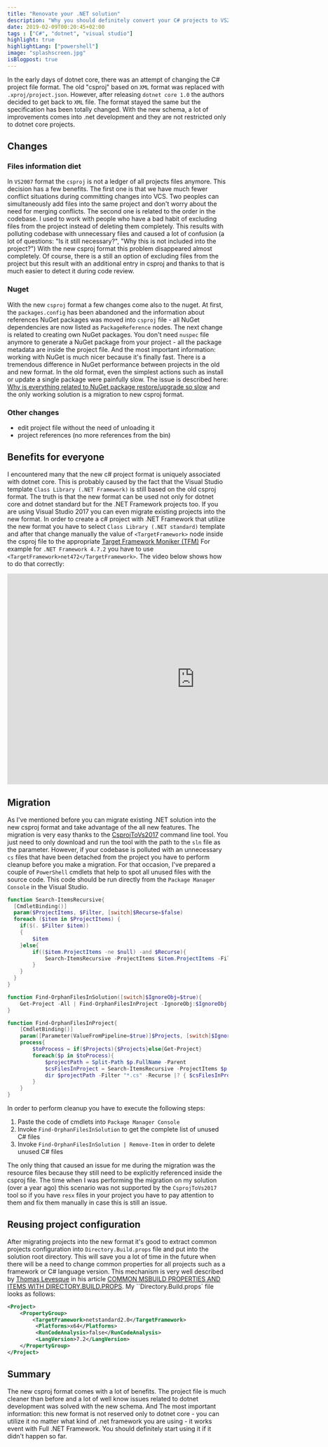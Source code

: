 ```yaml
---
title: "Renovate your .NET solution"
description: "Why you should definitely convert your C# projects to VS2017 format."
date: 2019-02-09T00:20:45+02:00
tags : ["C#", "dotnet", "visual studio"]
highlight: true
highlightLang: ["powershell"]
image: "splashscreen.jpg"
isBlogpost: true
---
```



In the early days of dotnet core, there was an attempt of changing the C# project file format. The old "csproj" based on `XML` format was replaced with  `.xproj/project.json`. However, after releasing `dotnet core 1.0` the authors decided to get back to `XML` file.  The format stayed the same but the specification has been totally changed. With the new schema, a lot of improvements comes into .net development and they are not restricted only to dotnet core projects.

## Changes

### Files information diet
In `VS2007` format the `csproj` is not a ledger of all projects files anymore. This decision has a few benefits. The first one is that we have much fewer conflict situations during committing changes into VCS. Two peoples can simultaneously add files into the same project and don't worry about the need for merging conflicts.  The second one is related to the order in the codebase. I used to work with people who have a bad habit of excluding files from the project instead of deleting them completely. This results with polluting codebase with unnecessary files and caused a lot of confusion (a lot of questions: "Is it still necessary?", "Why this is not included into the project?") With the new csproj format this problem disappeared almost completely. Of course, there is a still an option of excluding files from the project but this result with an additional entry in csproj and thanks to that is much easier to detect it during code review.


### Nuget

With the new `csproj` format a few changes come also to the nuget. At first, the  `packages.config` has been abandoned and the information about references NuGet packages was moved into `csproj` file - all NuGet dependencies are now listed as `PackageReference` nodes. The next change is related to creating own NuGet packages. You don't need `nuspec` file anymore to generate a NuGet package from your project - all the package metadata are inside the project file. And the most important information: working with NuGet is much nicer because it's finally fast. There is a tremendous difference in NuGet performance between projects in the old and new format. In the old format, even the simplest actions such as install or update a single package were painfully slow. The issue is described here: [Why is everything related to NuGet package restore/upgrade so slow](https://github.com/NuGet/Home/issues/5805) and the only working solution is a migration to new csproj format. 


### Other changes
- edit project file without the need of unloading it
- project references (no more references from the bin)


## Benefits for everyone
I encountered many that the new c# project format is uniquely associated with dotnet core. This is probably caused by the fact that the Visual Studio template `Class Library (.NET Framework)` is still based on the old csproj format. The truth is that the new format can be used not only for dotnet core and dotnet standard but for the .NET Framework projects too. If you are using Visual Studio 2017 you can even migrate existing projects into the new format. In order to create a c# project with .NET Framework that utilize the new format you have to select `Class Library (.NET standard)` template and after that change manually the value of `<TargetFramework>` node inside the csproj file to the appropriate [Target Framework Moniker (TFM)](https://docs.microsoft.com/en-us/dotnet/standard/frameworks) For example for `.NET Framework 4.7.2` you have to use `<TargetFramework>net472</TargetFramework>`. The video below shows how to do that correctly:


<div class="video-container">
<iframe width="853" height="480" src="https://www.youtube.com/embed/QlIZ056vYjw?rel=0" frameborder="0" allow="autoplay; encrypted-media" allowfullscreen></iframe>
</div>

## Migration

As I've mentioned before you can migrate existing .NET solution into the new csproj format and take advantage of the all new features. The migration is very easy thanks to the [CsprojToVs2017](https://github.com/hvanbakel/CsprojToVs2017) command line tool. You just need to only download and run the tool with the path to the `sln` file as the parameter. However, if your codebase is polluted with an unnecessary `cs` files that have been detached from the project you have to perform cleanup before you make a migration. For that occasion, I've prepared a couple of `PowerShell` cmdlets that help to spot all unused files with the source code.  This code should be run directly from the `Package Manager Console` in the Visual Studio.


```powershell
function Search-ItemsRecursive{
  [CmdletBinding()]
  param($ProjectItems, $Filter, [switch]$Recurse=$false)
  foreach ($item in $ProjectItems) {
    if($(. $Filter $item))
    {
        $item
    }else{
        if(($item.ProjectItems -ne $null) -and $Recurse){
            Search-ItemsRecursive -ProjectItems $item.ProjectItems -Filter $Filter -Recurse:$Recurse
        }
    }
  }
}

function Find-OrphanFilesInSolution([switch]$IgnoreObj=$true){
    Get-Project -All | Find-OrphanFilesInProject -IgnoreObj:$IgnoreObj
}    

function Find-OrphanFilesInProject{    
    [CmdletBinding()]
    param([Parameter(ValueFromPipeline=$true)]$Projects, [switch]$IgnoreObj=$true)
    process{
        $toProcess = if($Projects){$Projects}else{Get-Project}    
        foreach($p in $toProcess){
            $projectPath = Split-Path $p.FullName -Parent
            $csFilesInProject = Search-ItemsRecursive -ProjectItems $p.ProjectItems -Filter {param($item)$item.Name -like "*.cs"} -Recurse |% {$_.Properties.Item("FullPath").Value}
            dir $projectPath -Filter "*.cs" -Recurse |? { $csFilesInProject -notcontains $_.FullName } |? {(-not $IgnoreObj) -or ($_.Directory -notlike "*\obj*")} |select FullName 
        }
    }    
}
```

In order to perform cleanup you have to execute the following steps:

1. Paste the code of cmdlets into `Package Manager Console`
2. Invoke `Find-OrphanFilesInSolution` to get the complete list of unused C# files
3. Invoke `Find-OrphanFilesInSolution | Remove-Item` in order to delete unused C# files

The only thing that caused an issue for me during the migration was the resource files because they still need to be explicitly referenced inside the csproj file. The time when I was performing the migration on my solution (over a year ago) this scenario was not supported by the `CsprojToVs2017` tool so if you have `resx` files in your project you have to pay attention to them and fix them manually in case this is still an issue.


## Reusing project configuration
After migrating projects into the new format it's good to extract common projects configuration into `Directory.Build.props` file and put into the solution root directory. This will save you a lot of time in the future when there will be a need to change common properties for all projects such as a framework or C# language version. This mechanism is very well described by [Thomas Levesque](https://www.thomaslevesque.com/) in his article  [COMMON MSBUILD PROPERTIES AND ITEMS WITH DIRECTORY.BUILD.PROPS](https://www.thomaslevesque.com/2017/09/18/common-msbuild-properties-and-items-with-directory-build-props/).  My ``Directory.Build.props` file looks as follows:

```xml
<Project>
    <PropertyGroup>
        <TargetFramework>netstandard2.0</TargetFramework>
         <Platforms>x64</Platforms>
         <RunCodeAnalysis>false</RunCodeAnalysis>
         <LangVersion>7.2</LangVersion>
    </PropertyGroup>
</Project>
```



## Summary
The new csproj format comes with a lot of benefits. The project file is much cleaner than before and a lot of well know issues related to dotnet development was solved with the new schema. And The most important information: this new format is not reserved only to dotnet core - you can utilize it no matter what kind of .net framework you are using - it works event with Full .NET Framework. You should definitely start using it if it didn't happen so far.
